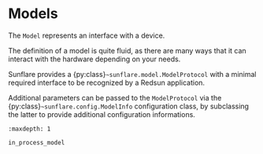 # Models

The `Model` represents an interface with a device.

The definition of a model is quite fluid, as there are many ways that it can interact with the hardware depending on your needs.

Sunflare provides a {py:class}`~sunflare.model.ModelProtocol` with a minimal required interface to be recognized by a Redsun application.

Additional parameters can be passed to the `ModelProtocol` via the {py:class}`~sunflare.config.ModelInfo` configuration class, by subclassing the latter to provide additional configuration informations.

```{toctree}
:maxdepth: 1

in_process_model
```
